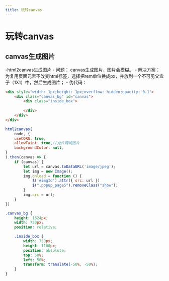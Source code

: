 ```yaml
---
title: 玩转canvas
---
```


# 玩转canvas

## canvas生成图片
-html2canvas生成图片
    - 问题： canvas生成图片，图片会模糊。
    - 解决方案：为复用页面元素不改变html标签，选择把rem单位换成px，并放到一个不可见父盒子（1X1）中，然后生成图片；
    - 伪代码：
```html
<div style="width: 1px;height: 1px;overflow: hidden;opacity: 0.1">
    <div class="canvas_bg" id="canvas">
        <div class="inside_box">
            
        </div>
    </div>
</div>
```
```javascript
html2canvas(
    node, {
    useCORS: true,
    allowTaint: true,//允许跨域图片
    backgroundColor: null,
}
).then(canvas => {
    if (canvas) {
        let url = canvas.toDataURL('image/jpeg');
        let img = new Image();
        img.onload = function () {
            $('#imgId').attr({ src: url })
            $(".popup_page5").removeClass("show");
        }
        img.src = url;
    }
})
```
```css
.canvas_bg {
    height: 1624px;
    width: 750px;
    position: relative;

    .inside_box {
        width: 750px;
        height: 1100px;
        position: absolute;
        top: 50%;
        left: 50%;
        transform: translate(-50%, -50%);
    }
}
```